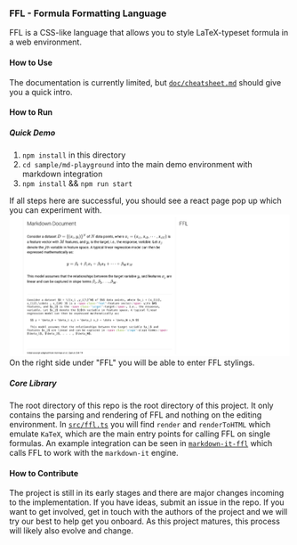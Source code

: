 ### FFL - Formula Formatting Language
FFL is a CSS-like language that allows you to style LaTeX-typeset formula in a web environment. 

#### How to Use
The documentation is currently limited, but [`doc/cheatsheet.md`](doc/cheatsheet.md) should give you a quick intro.

#### How to Run

##### Quick Demo
1. `npm install` in this directory
2. `cd sample/md-playground` into the main demo environment with markdown integration
3. `npm install` && `npm run start`

If all steps here are successful, you should see a react page pop up which you can experiment with.
![](doc/md-demo.png)
On the right side under "FFL" you will be able to enter FFL stylings.

##### Core Library
The root directory of this repo is the root directory of this project. It only contains the parsing and rendering of FFL and nothing on the editing environment. In [`src/ffl.ts`](src/ffl.ts#320) you will find `render` and `renderToHTML` which emulate `KaTeX`, which are the main entry points for calling FFL on single formulas. An example integration can be seen in [`markdown-it-ffl`](https://github.com/wu000168/markdown-it-ffl) which calls FFL to work with the `markdown-it` engine.

#### How to Contribute
The project is still in its early stages and there are major changes incoming to the implementation. If you have ideas, submit an issue in the repo. If you want to get involved, get in touch with the authors of the project and we will try our best to help get you onboard. As this project matures, this process will likely also evolve and change.
